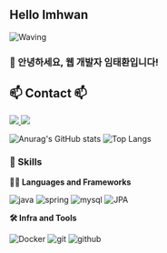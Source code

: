 ## Hello Imhwan

<!-- Header -->

![Waving](https://capsule-render.vercel.app/api?type=waving&height=200&text=Keep%20Coding%20Consistently!&fontAlign=40&fontAlignY=40&fontSize=35&color=gradient)


### 🙇 안녕하세요, 웹 개발자 임태환입니다!

## 📫 Contact 📫
<a href="https://velog.io/@lth0112/posts">
    <img src="https://img.shields.io/badge/Velog-1EBC8F?style=for-the-badge&logo=velog&logoColor=white"/>
</a>
<a href="mailto:ynw2341@naver.com">
    <img src="https://img.shields.io/badge/ynw2341@naver.com-D14836?style=for-the-badge&logo=gmail&logoColor=white"/>
</a>


![Anurag's GitHub stats](https://github-readme-stats.vercel.app/api?username=Imhwan112&show_icons=true&theme=radical)
![Top Langs](https://github-readme-stats.vercel.app/api/top-langs/?username=Imhwan112&layout=compact)


<!-- Body -->

### 🦾 Skills
**🧑‍💻 Languages and Frameworks**
<!-- Oracle의 요청으로 Java 로고가 Simple Icons에서 삭제되었기에 대신 OpenJDK의 로고를 사용 -->
![java](https://img.shields.io/badge/java-ffffff.svg?&style=for-the-badge&logo=openjdk&logoColor=black)
![spring](https://img.shields.io/badge/spring-6DB33F.svg?&style=for-the-badge&logo=spring&logoColor=white)
![mysql](https://img.shields.io/badge/mysql-4479A1.svg?&style=for-the-badge&logo=mysql&logoColor=white)
![JPA](https://img.shields.io/badge/JPA-F05032.svg?&style=for-the-badge&logo=Hibernate&logoColor=white)


**🛠️ Infra and Tools**

![Docker](https://img.shields.io/badge/Docker-007ACC.svg?&style=for-the-badge&logo=Docker&logoColor=white)
![git](https://img.shields.io/badge/git-F05032.svg?&style=for-the-badge&logo=git&logoColor=white)
![github](https://img.shields.io/badge/github-181717.svg?&style=for-the-badge&logo=github&logoColor=white)

